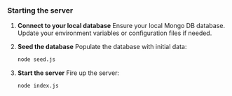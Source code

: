 
### Starting the server

1. **Connect to your local database**
   Ensure your local Mongo DB database. Update your environment variables or configuration files if needed.

2. **Seed the database**
   Populate the database with initial data:

   ```bash
   node seed.js
   ```

3. **Start the server**
   Fire up the server:

   ```bash
   node index.js
   ```



